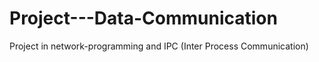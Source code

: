 # Project---Data-Communication
Project in network-programming and IPC (Inter Process Communication)
